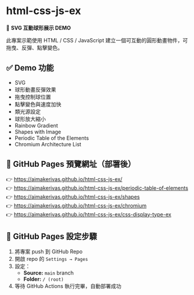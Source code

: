 # html-css-js-ex

🎈 **SVG 互動球形展示 DEMO**

此專案示範使用 HTML / CSS / JavaScript 建立一個可互動的圓形動畫物件，可拖曳、反彈、點擊變色。

## ✅ Demo 功能

- SVG
- 球形動畫反彈效果
- 拖曳控制球位置
- 點擊變色與速度加快
- 類光源設定
- 球形放大縮小
- Rainbow Gradient
- Shapes with Image
- Periodic Table of the Elements
- Chromium Architecture List

## 🚀 GitHub Pages 預覽網址（部署後）

👉 https://aimakerivas.github.io/html-css-js-ex/ <br>
👉 https://aimakerivas.github.io/html-css-js-ex/periodic-table-of-elements  <br>
👉 https://aimakerivas.github.io/html-css-js-ex/shapes  <br>
👉 https://aimakerivas.github.io/html-css-js-ex/chromium  <br>
👉 https://aimakerivas.github.io/html-css-js-ex/css-display-type-ex  <br>

## 📄 GitHub Pages 設定步驟

1. 將專案 push 到 GitHub Repo
2. 開啟 repo 的 `Settings → Pages`
3. 設定：
   - **Source:** `main` branch
   - **Folder:** `/ (root)`
4. 等待 GitHub Actions 執行完畢，自動部署成功
